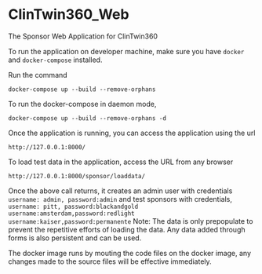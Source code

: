 # ClinTwin360_Web
The Sponsor Web Application for ClinTwin360

To run the application on developer machine, make sure you have `docker` and `docker-compose` installed.

Run the command

``` docker-compose up --build --remove-orphans ```

To run the docker-compose in daemon mode,

``` docker-compose up --build --remove-orphans -d ```

Once the application is running, you can access the application using the url

```http://127.0.0.1:8000/```

To load test data in the application, access the URL from any browser

```http://127.0.0.1:8000/sponsor/loaddata/ ```

Once the above call returns, it creates an admin user with credentials ```username: admin, password:admin``` and test sponsors with credentials,
```username: pitt, password:blackandgold```
```username:amsterdam,password:redlight```
```username:kaiser,password:permanente```
Note: The data is only prepopulate to prevent the repetitive efforts of loading the data. Any data added through forms is also persistent and can be used. 

The docker image runs by mouting the code files on the docker image, any changes made to the source files will be effective immediately.
